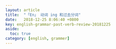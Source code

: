 ```yaml
---
layout: article
title:  "「En」 动词 ing 和过去分词"
date:   2018-12-25 8:06:40 +0800
key: english-grammar-past-verb-review-20181225
aside:
  toc: true
category: [english, grammer]
---
```

